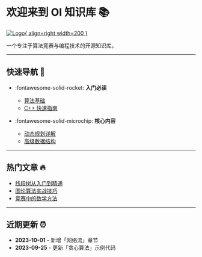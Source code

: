 # 欢迎来到 OI 知识库 📚

[![Logo](/assets/logo.png){ align=right width=200 }](/)

一个专注于算法竞赛与编程技术的开源知识库。

---

## 快速导航 🚀

<div class="grid cards" markdown>

- :fontawesome-solid-rocket: __入门必读__
  - [算法基础](/algorithms/basic.md)
  - [C++ 快速指南](/lang/cpp.md)

- :fontawesome-solid-microchip: __核心内容__
  - [动态规划详解](/algorithms/dp.md)
  - [高级数据结构](/data-structures/advanced.md)

</div>

---

## 热门文章 🔥

- [线段树从入门到精通](/data-structures/segment-tree.md)
- [图论算法实战技巧](/algorithms/graph.md)
- [竞赛中的数学方法](/math/competition-math.md)

---

## 近期更新 ⏰

- **2023-10-01** - 新增「网络流」章节
- **2023-09-25** - 更新「贪心算法」示例代码
